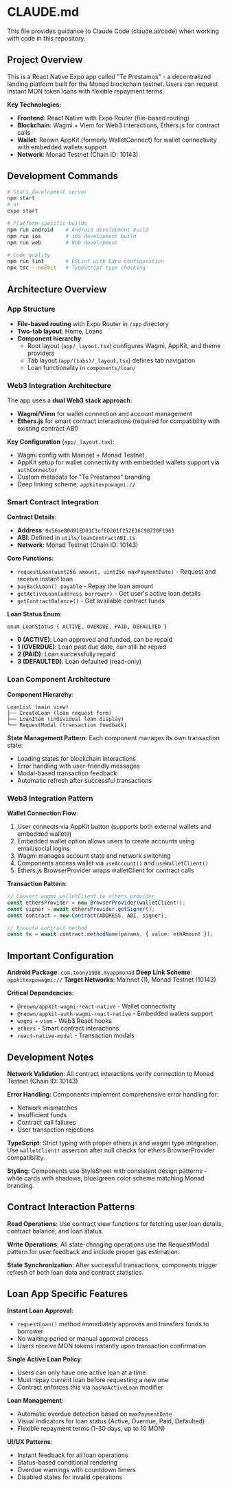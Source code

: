 # CLAUDE.md

This file provides guidance to Claude Code (claude.ai/code) when working with code in this repository.

## Project Overview

This is a React Native Expo app called "Te Prestamos" - a decentralized lending platform built for the Monad blockchain testnet. Users can request instant MON token loans with flexible repayment terms.

**Key Technologies:**
- **Frontend**: React Native with Expo Router (file-based routing)
- **Blockchain**: Wagmi + Viem for Web3 interactions, Ethers.js for contract calls
- **Wallet**: Reown AppKit (formerly WalletConnect) for wallet connectivity with embedded wallets support
- **Network**: Monad Testnet (Chain ID: 10143)

## Development Commands

```bash
# Start development server
npm start
# or
expo start

# Platform-specific builds
npm run android    # Android development build
npm run ios        # iOS development build
npm run web        # Web development

# Code quality
npm run lint       # ESLint with Expo configuration
npx tsc --noEmit   # TypeScript type checking
```

## Architecture Overview

### App Structure
- **File-based routing** with Expo Router in `/app` directory
- **Two-tab layout**: Home, Loans
- **Component hierarchy**: 
  - Root layout (`app/_layout.tsx`) configures Wagmi, AppKit, and theme providers
  - Tab layout (`app/(tabs)/_layout.tsx`) defines tab navigation
  - Loan functionality in `components/loan/`

### Web3 Integration Architecture

The app uses a **dual Web3 stack approach**:
- **Wagmi/Viem** for wallet connection and account management
- **Ethers.js** for smart contract interactions (required for compatibility with existing contract ABI)

**Key Configuration** (`app/_layout.tsx`):
- Wagmi config with Mainnet + Monad Testnet
- AppKit setup for wallet connectivity with embedded wallets support via `authConnector`
- Custom metadata for "Te Prestamos" branding
- Deep linking scheme: `appkitexpowagmi://`

### Smart Contract Integration

**Contract Details**:
- **Address**: `0x56aeB0d91ED01C1cfED201f252E16C90720F1961`
- **ABI**: Defined in `utils/loanContractABI.ts`
- **Network**: Monad Testnet (Chain ID: 10143)

**Core Functions**:
- `requestLoan(uint256 amount, uint256 maxPaymentDate)` - Request and receive instant loan
- `payBackLoan() payable` - Repay the loan amount
- `getActiveLoan(address borrower)` - Get user's active loan details
- `getContractBalance()` - Get available contract funds

**Loan Status Enum**:
```solidity
enum LoanStatus { ACTIVE, OVERDUE, PAID, DEFAULTED }
```
- **0 (ACTIVE)**: Loan approved and funded, can be repaid
- **1 (OVERDUE)**: Loan past due date, can still be repaid
- **2 (PAID)**: Loan successfully repaid
- **3 (DEFAULTED)**: Loan defaulted (read-only)

### Loan Component Architecture

**Component Hierarchy**:
```
LoanList (main view)
├── CreateLoan (loan request form)
├── LoanItem (individual loan display)
└── RequestModal (transaction feedback)
```

**State Management Pattern**:
Each component manages its own transaction state:
- Loading states for blockchain interactions
- Error handling with user-friendly messages
- Modal-based transaction feedback
- Automatic refresh after successful transactions

### Web3 Integration Pattern

**Wallet Connection Flow**:
1. User connects via AppKit button (supports both external wallets and embedded wallets)
2. Embedded wallet option allows users to create accounts using email/social logins
3. Wagmi manages account state and network switching
4. Components access wallet via `useAccount()` and `useWalletClient()`
5. Ethers.js BrowserProvider wraps walletClient for contract calls

**Transaction Pattern**:
```typescript
// Convert wagmi walletClient to ethers provider
const ethersProvider = new BrowserProvider(walletClient!);
const signer = await ethersProvider.getSigner();
const contract = new Contract(ADDRESS, ABI, signer);

// Execute contract method
const tx = await contract.methodName(params, { value: ethAmount });
```

## Important Configuration

**Android Package**: `com.toony1908.myappmonad`
**Deep Link Scheme**: `appkitexpowagmi://`
**Target Networks**: Mainnet (1), Monad Testnet (10143)

**Critical Dependencies**:
- `@reown/appkit-wagmi-react-native` - Wallet connectivity
- `@reown/appkit-auth-wagmi-react-native` - Embedded wallets support
- `wagmi` + `viem` - Web3 React hooks
- `ethers` - Smart contract interactions
- `react-native-modal` - Transaction modals

## Development Notes

**Network Validation**: All contract interactions verify connection to Monad Testnet (Chain ID: 10143)

**Error Handling**: Components implement comprehensive error handling for:
- Network mismatches
- Insufficient funds
- Contract call failures
- User transaction rejections

**TypeScript**: Strict typing with proper ethers.js and wagmi type integration. Use `walletClient!` assertion after null checks for ethers BrowserProvider compatibility.

**Styling**: Components use StyleSheet with consistent design patterns - white cards with shadows, blue/green color scheme matching Monad branding.

## Contract Interaction Patterns

**Read Operations**: Use contract view functions for fetching user loan details, contract balance, and loan status.

**Write Operations**: All state-changing operations use the RequestModal pattern for user feedback and include proper gas estimation.

**State Synchronization**: After successful transactions, components trigger refresh of both loan data and contract statistics.

## Loan App Specific Features

**Instant Loan Approval**:
- `requestLoan()` method immediately approves and transfers funds to borrower
- No waiting period or manual approval process
- Users receive MON tokens instantly upon transaction confirmation

**Single Active Loan Policy**:
- Users can only have one active loan at a time
- Must repay current loan before requesting a new one
- Contract enforces this via `hasNoActiveLoan` modifier

**Loan Management**:
- Automatic overdue detection based on `maxPaymentDate`
- Visual indicators for loan status (Active, Overdue, Paid, Defaulted)
- Flexible repayment terms (1-30 days, up to 10 MON)

**UI/UX Patterns**:
- Instant feedback for all loan operations
- Status-based conditional rendering
- Overdue warnings with countdown timers
- Disabled states for invalid operations